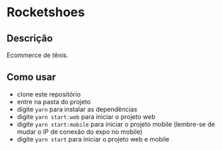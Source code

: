 # Rocketshoes

## Descrição

Ecommerce de tênis.

## Como usar

- clone este repositório
- entre na pasta do projeto
- digite `yarn` para instalar as dependências
- digite `yarn start:web` para iniciar o projeto web
- digite `yarn start:mobile` para iniciar o projeto mobile (lembre-se de mudar o IP de conexão do expo no mobile)
- digite `yarn start` para iniciar o projeto web e mobile
